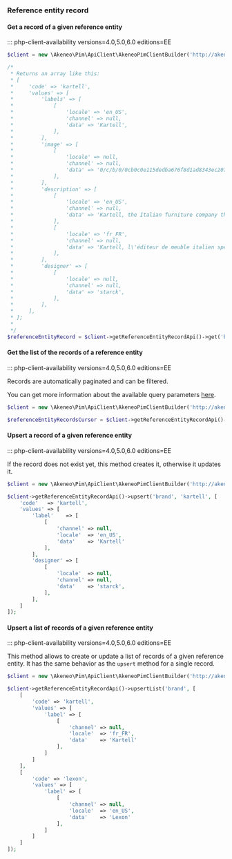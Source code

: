 ### Reference entity record

#### Get a record of a given reference entity
::: php-client-availability versions=4.0,5.0,6.0 editions=EE

```php
$client = new \Akeneo\Pim\ApiClient\AkeneoPimClientBuilder('http://akeneo.com/')->buildAuthenticatedByPassword('client_id', 'secret', 'admin', 'admin');

/*
 * Returns an array like this:
 * [
 *     'code' => 'kartell',
 *     'values' => [
 *         'labels' => [
 *             [
 *                 'locale' => 'en_US',
 *                 'channel' => null,
 *                 'data' => 'Kartell',
 *             ],
 *         ],
 *         'image' => [
 *             [
 *                 'locale' => null,
 *                 'channel' => null,
 *                 'data' => '0/c/b/0/0cb0c0e115dedba676f8d1ad8343ec207ab54c7b_image.jpg',
 *             ],
 *         ],
 *         'description' => [
 *             [
 *                 'locale' => 'en_US',
 *                 'channel' => null,
 *                 'data' => 'Kartell, the Italian furniture company that sells modern and remarkable pieces of furnitures.',
 *             ],
 *             [
 *                 'locale' => 'fr_FR',
 *                 'channel' => null,
 *                 'data' => 'Kartell, l\'éditeur de meuble italien spécialisé dans la signature de belle pièces au design contemporain.',
 *             ],
 *         ],
 *         'designer' => [
 *             [
 *                 'locale' => null,
 *                 'channel' => null,
 *                 'data' => 'starck',
 *             ],
 *         ],
 *     ],
 * ];
 *
 */
$referenceEntityRecord = $client->getReferenceEntityRecordApi()->get('brand', 'kartell');
```

#### Get the list of the records of a reference entity
::: php-client-availability versions=4.0,5.0,6.0 editions=EE

Records are automatically paginated and can be filtered.

You can get more information about the available query parameters [here](/api-reference.html#get_reference_entity_records).

```php
$client = new \Akeneo\Pim\ApiClient\AkeneoPimClientBuilder('http://akeneo.com/')->buildAuthenticatedByPassword('client_id', 'secret', 'admin', 'admin');

$referenceEntityRecordsCursor = $client->getReferenceEntityRecordApi()->all('brand');
```

#### Upsert a record of a given reference entity
::: php-client-availability versions=4.0,5.0,6.0 editions=EE

If the record does not exist yet, this method creates it, otherwise it updates it.

```php
$client = new \Akeneo\Pim\ApiClient\AkeneoPimClientBuilder('http://akeneo.com/')->buildAuthenticatedByPassword('client_id', 'secret', 'admin', 'admin');

$client->getReferenceEntityRecordApi()->upsert('brand', 'kartell', [
    'code'   => 'kartell',
    'values' => [
        'label'    => [
            [
                'channel' => null,
                'locale'  => 'en_US',
                'data'    => 'Kartell'
            ],
        ],
        'designer' => [
            [
                'locale'  => null,
                'channel' => null,
                'data'    => 'starck',
            ],
        ],
    ]
]);
```

#### Upsert a list of records of a given reference entity 
::: php-client-availability versions=4.0,5.0,6.0 editions=EE

This method allows to create or update a list of records of a given reference entity.
It has the same behavior as the `upsert` method for a single record.

```php
$client = new \Akeneo\Pim\ApiClient\AkeneoPimClientBuilder('http://akeneo.com/')->buildAuthenticatedByPassword('client_id', 'secret', 'admin', 'admin');

$client->getReferenceEntityRecordApi()->upsertList('brand', [
    [
        'code' => 'kartell',
        'values' => [
            'label' => [
                [
                    'channel' => null,
                    'locale'  => 'fr_FR',
                    'data'    => 'Kartell'
                ],
            ]
        ]
    ],
    [
        'code' => 'lexon',
        'values' => [
            'label' => [
                [
                    'channel' => null,
                    'locale'  => 'en_US',
                    'data'    => 'Lexon'
                ],
            ]
        ]
    ]
]);
```
